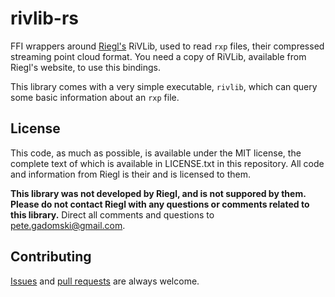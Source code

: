 # rivlib-rs

FFI wrappers around [Riegl's](http://www.riegl.com/) RiVLib, used to read `rxp` files, their compressed streaming point cloud format.
You need a copy of RiVLib, available from Riegl's website, to use this bindings.

This library comes with a very simple executable, `rivlib`, which can query some basic information about an `rxp` file.


## License

This code, as much as possible, is available under the MIT license, the complete text of which is available in LICENSE.txt in this repository.
All code and information from Riegl is their and is licensed to them.

**This library was not developed by Riegl, and is not suppored by them.
Please do not contact Riegl with any questions or comments related to this library.**
Direct all comments and questions to pete.gadomski@gmail.com.


## Contributing

[Issues](https://github.com/gadomski/rivlib-rs/issues) and [pull requests](https://github.com/gadomski/rivlib-rs/pulls) are always welcome.
